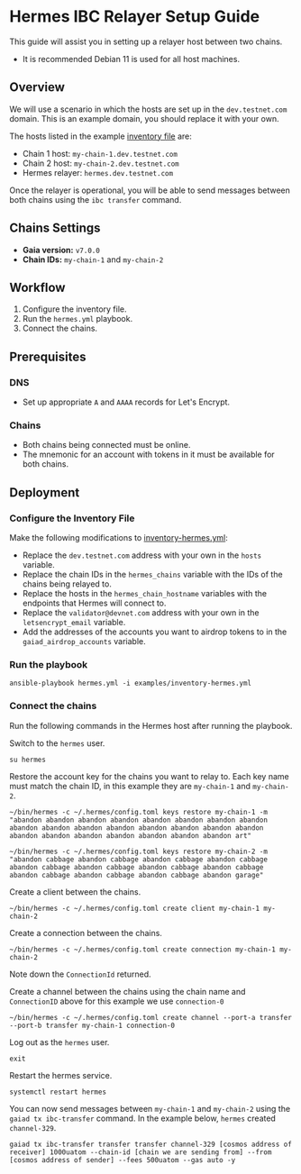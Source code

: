 # Hermes IBC Relayer Setup Guide

This guide will assist you in setting up a relayer host between two chains.

- It is recommended Debian 11 is used for all host machines.

## Overview

We will use a scenario in which the hosts are set up in the `dev.testnet.com` domain. This is an example domain, you should replace it with your own.

The hosts listed in the example [inventory file](/examples/inventory-hermes.yml) are:
* Chain 1 host: `my-chain-1.dev.testnet.com`
* Chain 2 host: `my-chain-2.dev.testnet.com`
* Hermes relayer: `hermes.dev.testnet.com`

Once the relayer is operational, you will be able to send messages between both chains using the `ibc transfer` command.


## Chains Settings

* **Gaia version:** `v7.0.0`
* **Chain IDs:** `my-chain-1` and `my-chain-2`

## Workflow

1. Configure the inventory file.
2. Run the `hermes.yml` playbook.
3. Connect the chains.


## Prerequisites

### DNS

- Set up appropriate `A` and `AAAA` records for Let's Encrypt.

### Chains

- Both chains being connected must be online.
- The mnemonic for an account with tokens in it must be available for both chains.

## Deployment

### Configure the Inventory File

Make the following modifications to [inventory-hermes.yml](/examples/inventory-hermes.yml):
  - Replace the `dev.testnet.com` address with your own in the `hosts` variable.
  - Replace the chain IDs in the `hermes_chains` variable with the IDs of the chains being relayed to.
  - Replace the hosts in the `hermes_chain_hostname` variables with the endpoints that Hermes will connect to.
  - Replace the `validator@devnet.com` address with your own in the `letsencrypt_email` variable.
  - Add the addresses of the accounts you want to airdrop tokens to in the `gaiad_airdrop_accounts` variable.


### Run the playbook 

```
ansible-playbook hermes.yml -i examples/inventory-hermes.yml
```

### Connect the chains

Run the following commands in the Hermes host after running the playbook.

Switch to the `hermes` user.
```
su hermes
```

Restore the account key for the chains you want to relay to. Each key name must match the chain ID, in this example they are `my-chain-1` and `my-chain-2`.
```
~/bin/hermes -c ~/.hermes/config.toml keys restore my-chain-1 -m "abandon abandon abandon abandon abandon abandon abandon abandon abandon abandon abandon abandon abandon abandon abandon abandon abandon abandon abandon abandon abandon abandon abandon art"

~/bin/hermes -c ~/.hermes/config.toml keys restore my-chain-2 -m "abandon cabbage abandon cabbage abandon cabbage abandon cabbage abandon cabbage abandon cabbage abandon cabbage abandon cabbage abandon cabbage abandon cabbage abandon cabbage abandon garage"
```

Create a client between the chains.
```
~/bin/hermes -c ~/.hermes/config.toml create client my-chain-1 my-chain-2
```

Create a connection between the chains.
```
~/bin/hermes -c ~/.hermes/config.toml create connection my-chain-1 my-chain-2
```

Note down the `ConnectionId` returned.

Create a channel between the chains using the chain name and `ConnectionID` above for this example we use `connection-0`
```
~/bin/hermes -c ~/.hermes/config.toml create channel --port-a transfer --port-b transfer my-chain-1 connection-0
```

Log out as the `hermes` user.
```
exit
```

Restart the hermes service.
```
systemctl restart hermes
```

You can now send messages between `my-chain-1` and `my-chain-2` using the `gaiad tx ibc-transfer` command. In the example below, `hermes` created `channel-329`.
```
gaiad tx ibc-transfer transfer transfer channel-329 [cosmos address of receiver] 1000uatom --chain-id [chain we are sending from] --from [cosmos address of sender] --fees 500uatom --gas auto -y
```
